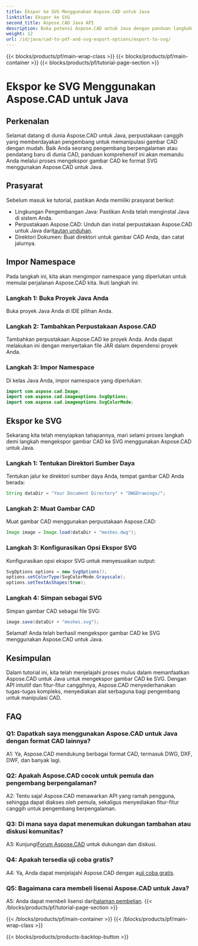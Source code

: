 ```yaml
---
title: Ekspor ke SVG Menggunakan Aspose.CAD untuk Java
linktitle: Ekspor ke SVG
second_title: Aspose.CAD Java API
description: Buka potensi Aspose.CAD untuk Java dengan panduan langkah demi langkah kami dalam mengekspor gambar CAD ke SVG. Pelajari cara mengimpor namespace, mengonfigurasi opsi, dan mengintegrasikan Aspose.CAD dengan lancar ke dalam proyek Java Anda.
weight: 12
url: /id/java/cad-to-pdf-and-svg-export-options/export-to-svg/
---
```


{{< blocks/products/pf/main-wrap-class >}}
{{< blocks/products/pf/main-container >}}
{{< blocks/products/pf/tutorial-page-section >}}

# Ekspor ke SVG Menggunakan Aspose.CAD untuk Java

## Perkenalan

Selamat datang di dunia Aspose.CAD untuk Java, perpustakaan canggih yang memberdayakan pengembang untuk memanipulasi gambar CAD dengan mudah. Baik Anda seorang pengembang berpengalaman atau pendatang baru di dunia CAD, panduan komprehensif ini akan memandu Anda melalui proses mengekspor gambar CAD ke format SVG menggunakan Aspose.CAD untuk Java.

## Prasyarat

Sebelum masuk ke tutorial, pastikan Anda memiliki prasyarat berikut:

- Lingkungan Pengembangan Java: Pastikan Anda telah menginstal Java di sistem Anda.
-  Perpustakaan Aspose.CAD: Unduh dan instal perpustakaan Aspose.CAD untuk Java dari[tautan unduhan](https://releases.aspose.com/cad/java/).
- Direktori Dokumen: Buat direktori untuk gambar CAD Anda, dan catat jalurnya.

## Impor Namespace

Pada langkah ini, kita akan mengimpor namespace yang diperlukan untuk memulai perjalanan Aspose.CAD kita. Ikuti langkah ini:

### Langkah 1: Buka Proyek Java Anda
Buka proyek Java Anda di IDE pilihan Anda.

### Langkah 2: Tambahkan Perpustakaan Aspose.CAD
Tambahkan perpustakaan Aspose.CAD ke proyek Anda. Anda dapat melakukan ini dengan menyertakan file JAR dalam dependensi proyek Anda.

### Langkah 3: Impor Namespace
Di kelas Java Anda, impor namespace yang diperlukan:

```java
import com.aspose.cad.Image;
import com.aspose.cad.imageoptions.SvgOptions;
import com.aspose.cad.imageoptions.SvgColorMode;
```

## Ekspor ke SVG

Sekarang kita telah menyiapkan tahapannya, mari selami proses langkah demi langkah mengekspor gambar CAD ke SVG menggunakan Aspose.CAD untuk Java.

### Langkah 1: Tentukan Direktori Sumber Daya

Tentukan jalur ke direktori sumber daya Anda, tempat gambar CAD Anda berada:

```java
String dataDir = "Your Document Directory" + "DWGDrawings/";
```

### Langkah 2: Muat Gambar CAD

Muat gambar CAD menggunakan perpustakaan Aspose.CAD:

```java
Image image = Image.load(dataDir + "meshes.dwg");
```

### Langkah 3: Konfigurasikan Opsi Ekspor SVG

Konfigurasikan opsi ekspor SVG untuk menyesuaikan output:

```java
SvgOptions options = new SvgOptions();
options.setColorType(SvgColorMode.Grayscale);
options.setTextAsShapes(true);
```

### Langkah 4: Simpan sebagai SVG

Simpan gambar CAD sebagai file SVG:

```java
image.save(dataDir + "meshes.svg");
```

Selamat! Anda telah berhasil mengekspor gambar CAD ke SVG menggunakan Aspose.CAD untuk Java.

## Kesimpulan

Dalam tutorial ini, kita telah menjelajahi proses mulus dalam memanfaatkan Aspose.CAD untuk Java untuk mengekspor gambar CAD ke SVG. Dengan API intuitif dan fitur-fitur canggihnya, Aspose.CAD menyederhanakan tugas-tugas kompleks, menyediakan alat serbaguna bagi pengembang untuk manipulasi CAD.

## FAQ

### Q1: Dapatkah saya menggunakan Aspose.CAD untuk Java dengan format CAD lainnya?

A1: Ya, Aspose.CAD mendukung berbagai format CAD, termasuk DWG, DXF, DWF, dan banyak lagi.

### Q2: Apakah Aspose.CAD cocok untuk pemula dan pengembang berpengalaman?

A2: Tentu saja! Aspose.CAD menawarkan API yang ramah pengguna, sehingga dapat diakses oleh pemula, sekaligus menyediakan fitur-fitur canggih untuk pengembang berpengalaman.

### Q3: Di mana saya dapat menemukan dukungan tambahan atau diskusi komunitas?

 A3: Kunjungi[Forum Aspose.CAD](https://forum.aspose.com/c/cad/19) untuk dukungan dan diskusi.

### Q4: Apakah tersedia uji coba gratis?

 A4: Ya, Anda dapat menjelajahi Aspose.CAD dengan a[uji coba gratis](https://releases.aspose.com/).

### Q5: Bagaimana cara membeli lisensi Aspose.CAD untuk Java?

 A5: Anda dapat membeli lisensi dari[halaman pembelian](https://purchase.aspose.com/buy).
{{< /blocks/products/pf/tutorial-page-section >}}

{{< /blocks/products/pf/main-container >}}
{{< /blocks/products/pf/main-wrap-class >}}

{{< blocks/products/products-backtop-button >}}
